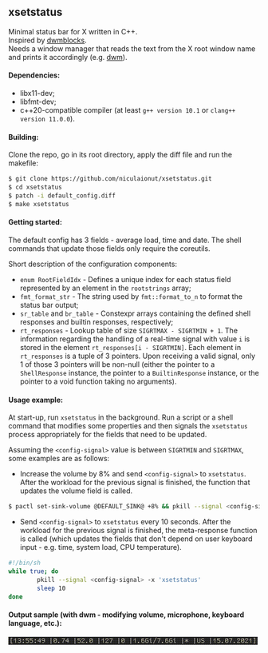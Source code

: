 ## xsetstatus
Minimal status bar for X written in C++.\
Inspired by [dwmblocks](https://github.com/torrinfail/dwmblocks).\
Needs a window manager that reads the text from the X root window name and prints it accordingly (e.g. [dwm](https://dwm.suckless.org/)).

#### Dependencies:
+ libx11-dev;
+ libfmt-dev;
+ c++20-compatible compiler (at least `g++ version 10.1` or `clang++ version 11.0.0`).

#### Building:

Clone the repo, go in its root directory, apply the diff file and run the makefile:

```bash
$ git clone https://github.com/niculaionut/xsetstatus.git
$ cd xsetstatus
$ patch -i default_config.diff
$ make xsetstatus
```

#### Getting started:
The default config has 3 fields - average load, time and date. The shell commands that update those fields only require the coreutils.

Short description of the configuration components:
+ `enum RootFieldIdx` - Defines a unique index for each status field represented by an element in the `rootstrings` array;
+ `fmt_format_str` - The string used by `fmt::format_to_n` to format the status bar output;
+ `sr_table` and `br_table` - Constexpr arrays containing the defined shell responses and builtin responses, respectively;
+ `rt_responses` - Lookup table of size `SIGRTMAX - SIGRTMIN + 1`. The information regarding the handling of a real-time signal with value `i` is stored in the element `rt_responses[i - SIGRTMIN]`. Each element in `rt_responses` is a tuple of 3 pointers. Upon receiving a valid signal, only 1 of those 3 pointers will be non-null (either the pointer to a `ShellResponse` instance, the pointer to a `BuiltinResponse` instance, or the pointer to a void function taking no arguments).


#### Usage example:

At start-up, run ```xsetstatus``` in the background. Run a script or a shell command that modifies some properties and then signals the ```xsetstatus``` process appropriately for the fields that need to be updated.

Assuming the `<config-signal>` value is between `SIGRTMIN` and `SIGRTMAX`, some examples are as follows:

* Increase the volume by 8% and send `<config-signal>` to `xsetstatus`. After the workload for the previous signal is finished, the function that updates the volume field is called.
```bash
$ pactl set-sink-volume @DEFAULT_SINK@ +8% && pkill --signal <config-signal> -x 'xsetstatus'
```

* Send `<config-signal>` to `xsetstatus` every 10 seconds. After the workload for the previous signal is finished, the meta-response function is called (which updates the fields that don't depend on user keyboard input - e.g. time, system load, CPU temperature).
```bash
#!/bin/sh
while true; do
        pkill --signal <config-signal> -x 'xsetstatus'
        sleep 10
done
```

#### Output sample (with dwm - modifying volume, microphone, keyboard language, etc.):

![sample](img/1.gif)
